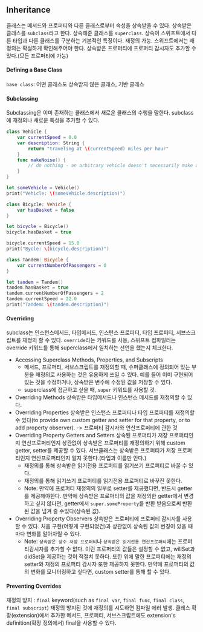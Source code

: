 ## Inheritance
클래스는 메서드와 프로퍼티와 다른 클래스로부터 속성을 상속받을 수 있다.
상속받은 클래스를 `subclass`라고 한다. 상속해준 클래스를 `superclass`.
상속이 스위프트에서 다른 타입과 다른 클래스를 구분하는 기본적인 특징이다.
재정의 가능.
스위프트에서는 재정의는 확실하게 확인해주어야 한다.
상속받은 프로퍼티에 프로퍼티 감시자도 추가할 수 있다.(모든 프로퍼티에 가능)

#### Defining a Base Class
`base class`: 어떤 클래스도 상속받지 않은 클래스, 기반 클래스

#### Subclassing
Subclassing은 이미 존재하는 클래스에서 새로운 클래스의 수행을 말한다.
subclass에 재정의나 새로운 특성을 추가할 수 있다.
```swift
class Vehicle {
    var currentSpeed = 0.0
    var description: String {
        return "traveling at \(currentSpeed) miles per hour"
    }
    func makeNoise() {
        // do nothing - an arbitrary vehicle doesn't necessarily make a noise
    }
}

let someVehicle = Vehicle()
print("Vehicle: \(someVehicle.description)")

class Bicycle: Vehicle {
    var hasBasket = false
}

let bicycle = Bicycle()
bicycle.hasBasket = true

bicycle.currentSpeed = 15.0
print("Bycle: \(bicycle.description)")

class Tandem: Bicycle {
    var currentNumberOfPassengers = 0
}

let tandem = Tandem()
tandem.hasBasket = true
tandem.currentNumberOfPassengers = 2
tandem.currentSpeed = 22.0
print("Tandem: \(tandem.description)")

```

#### Overriding
subclass는 인스턴스메서드, 타입메서드, 인스턴스 프로퍼티, 타입 프로퍼티, 서브스크립트를 재정의 할 수 있다.
`override`라는 키워드를 사용, 스위프트 컴파일러는 override 키워드를 통해 superclass에서 일치하는 선언을 했는지 체크한다.
* Accessing Superclass Methods, Properties, and Subscripts
    - 메서드, 프로퍼티, 서브스크립트를 재정의할 때, 슈퍼클래스에 정의되어 있는 부분을 재정의로 사용하는 것은 유용하게 쓰일 수 있다. 예를 들어 이미 구현되어 있는 것을 수정하거나, 상속받은 변수에 수정된 값을 저장할 수 있다.
    - superclass에 접근하고 싶을 때, `super` 키워드를 사용할 것.
* Overriding Methods
상속받은 타입메서드나 인스턴스 메서드를 재정의할 수 있다.
* Overriding Properties
상속받은 인스턴스 프로퍼티나 타입 프로퍼티를 재정의할 수 있다(to provide own custom getter and setter for that property, or to add property observer). -> 프로퍼티 감시자와 연산프로퍼티에 관한 것
* Overriding Property Getters and Setters
상속된 프로퍼티가 저장 프로퍼티인지 연산프로퍼티인지 상관없이 상속받은 프로퍼티를 재정의하기 위해 custom getter, setter를 제공할 수 있다. 서브클래스는 상속받은 프로퍼티가 저장 프로퍼티인지 연산프로퍼티인지 알지 못한다.(타입과 이름만 안다.)
    - 재정의를 통해 상속받은 읽기전용 프로퍼티를 읽기쓰기 프로퍼티로 바꿀 수 있다.
    - 재정의를 통해 읽기쓰기 프로퍼티를 읽기전용 프로퍼티로 바꾸진 못한다.
    - Note: 만약에 프로퍼티 재정의의 일부로 setter를 제공했다면, 반드시 getter를 제공해야한다. 만약에 상속받은 프로퍼티의 값을 재정의한 getter에서 변경하고 싶지 않다면, getter에서 `super.someProperty`를 반환 받음으로써 반환된 값을 넘겨 줄 수있다(상속된 값).
* Overriding Property Observers
상속받은 프로퍼티에 프로퍼티 감시자를 사용할 수 있다. 처음 구현(어떻게 구현되었건)과 상관없이 상속된 값의 변경이 있을 때마다 변화를 알아차릴 수 있다.
    - Note: `상속받은 상수 저장 프로퍼티`나 `상속받은 읽기전용 연산프로퍼티`에는 프로퍼티감시자를 추가할 수 없다. 이런 프로퍼티의 값들은 설정할 수 없고, willSet과 didSet을 제공하는 것이 적절치 못하다. 또한 위에 말한 프로퍼티에는 재정의 setter와 재정의 프로퍼티 감시자 또한 제공하지 못한다. 만약에 프로퍼티의 값의 변화를 모니터링하고 싶다면, custom setter를 통해 할 수 있다.  

#### Preventing Overrides
재정의 방지 : `final` keyword(such as `final var`, `final func`, `final class`, `final subscript`)
재정의 방지된 것에 재정의를 시도하면 컴파일 에러 발생.
클래스 확장(extension)에서 추가한 메서드, 프로퍼티, 서브스크립트에도 extension's definition(확장 정의에서) final을 사용할 수 있다.
